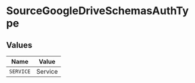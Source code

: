 # SourceGoogleDriveSchemasAuthType


## Values

| Name      | Value     |
| --------- | --------- |
| `SERVICE` | Service   |